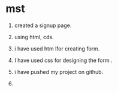 # mst
1. created a signup page.

2. using html, cds.

3. i have used htm lfor creating form.

4. I have used css for designing the form .

5. i have pushed my project on github.

6. 
